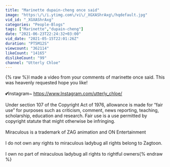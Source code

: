 ```yaml
---
title: "Marinette dupain-cheng once said"
image: "https:\/\/i.ytimg.com\/vi\/_XGXAShrAxg\/hqdefault.jpg"
vid_id: "_XGXAShrAxg"
categories: "People-Blogs"
tags: ["Marinette","dupain-cheng"]
date: "2021-06-23T22:24:32+03:00"
vid_date: "2021-05-15T22:01:26Z"
duration: "PT5M12S"
viewcount: "362114"
likeCount: "14165"
dislikeCount: "99"
channel: "Utterly Chloe"
---
```

{% raw %}I made a video from your comments of marinette once said. This was heavenly requested hope you like!<br /><br />💕Instagram~ <a rel="nofollow" target="blank" href="https://www.Instagram.com/utterly_chloe/">https://www.Instagram.com/utterly_chloe/</a><br /><br />Under section 107 of the Copyright Act of 1976, allowance is made for “fair use” for purposes such as criticism, comment, news reporting, teaching, scholarship, education and research. Fair use is a use permitted by copyright statute that might otherwise be infringing. <br /><br />Miraculous is a trademark of ZAG animation and ON Entertainment<br /><br />I do not own any rights to miraculous ladybug all rights belong to Zagtoon.<br /><br />I own no part of miraculous ladybug all rights to rightful owners{% endraw %}
